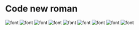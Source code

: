 Code new roman
==============

![font](https://raw.githubusercontent.com/slagovskiy/fonts/master/monospace/code-new-roman/preview/code-new-roman01.png)
![font](https://raw.githubusercontent.com/slagovskiy/fonts/master/monospace/code-new-roman/preview/code-new-roman02.png)
![font](https://raw.githubusercontent.com/slagovskiy/fonts/master/monospace/code-new-roman/preview/code-new-roman03.png)
![font](https://raw.githubusercontent.com/slagovskiy/fonts/master/monospace/code-new-roman/preview/code-new-roman04.png)
![font](https://raw.githubusercontent.com/slagovskiy/fonts/master/monospace/code-new-roman/preview/code-new-roman05.png)
![font](https://raw.githubusercontent.com/slagovskiy/fonts/master/monospace/code-new-roman/preview/code-new-roman06.png)
![font](https://raw.githubusercontent.com/slagovskiy/fonts/master/monospace/code-new-roman/preview/code-new-roman07.png)
![font](https://raw.githubusercontent.com/slagovskiy/fonts/master/monospace/code-new-roman/preview/code-new-roman08.png)
![font](https://raw.githubusercontent.com/slagovskiy/fonts/master/monospace/code-new-roman/preview/code-new-roman09.png)
